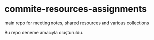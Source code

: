 # commite-resources-assignments
main repo for meeting notes, shared resources and various collections

Bu repo deneme amacıyla oluşturuldu.
